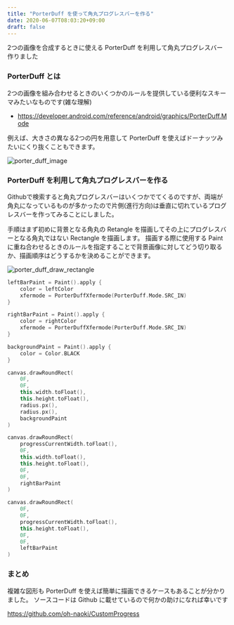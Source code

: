 ```yaml
---
title: "PorterDuff を使って角丸プログレスバーを作る"
date: 2020-06-07T08:03:20+09:00
draft: false
---
```


2つの画像を合成するときに使える PorterDuff を利用して角丸プログレスバー作りました

### PorterDuff とは
2つの画像を組み合わせるときのいくつかのルールを提供している便利なスキーマみたいなものです(雑な理解)
- https://developer.android.com/reference/android/graphics/PorterDuff.Mode

例えば、大きさの異なる2つの円を用意して PorterDuff を使えばドーナッツみたいにくり抜くこともできます。

![porter_duff_image](https://user-images.githubusercontent.com/16508442/83962207-84a38c80-a8d6-11ea-8052-6a72872a498f.png)

### PorterDuff を利用して角丸プログレスバーを作る
Githubで検索すると角丸プログレスバーはいくつかでてくるのですが、両端が角丸になっているものが多かったので片側(進行方向)は垂直に切れているプログレスバーを作ってみることにしました。

<!-- {{< figure src="https://user-images.githubusercontent.com/16508442/83962407-0811ad80-a8d8-11ea-8d1c-24a243a049b3.gif" width="184" height="92" >}} -->

手順はまず初めに背景となる角丸の Retangle を描画してその上にプログレスバーとなる角丸ではない Rectangle を描画します。
描画する際に使用する Paint に重ね合わせるときのルールを指定することで背景画像に対してどう切り取るか、描画順序はどうするかを決めることができます。

![porter_duff_draw_rectangle](https://user-images.githubusercontent.com/16508442/83963379-ac97ed80-a8e0-11ea-9e57-9a13abc71863.png)

```kt
leftBarPaint = Paint().apply {
    color = leftColor
    xfermode = PorterDuffXfermode(PorterDuff.Mode.SRC_IN)
}

rightBarPaint = Paint().apply {
    color = rightColor
    xfermode = PorterDuffXfermode(PorterDuff.Mode.SRC_IN)
}

backgroundPaint = Paint().apply {
    color = Color.BLACK
}

canvas.drawRoundRect(
    0F,
    0F,
    this.width.toFloat(),
    this.height.toFloat(),
    radius.px(),
    radius.px(),
    backgroundPaint
)

canvas.drawRoundRect(
    progressCurrentWidth.toFloat(),
    0F,
    this.width.toFloat(),
    this.height.toFloat(),
    0F,
    0F,
    rightBarPaint
)

canvas.drawRoundRect(
    0F,
    0F,
    progressCurrentWidth.toFloat(),
    this.height.toFloat(),
    0F,
    0F,
    leftBarPaint
)
```

### まとめ
複雑な図形も PorterDuff を使えば簡単に描画できるケースもあることが分かりました。
ソースコードは Github に載せているので何かの助けになれば幸いです

https://github.com/oh-naoki/CustomProgress
